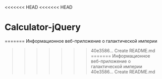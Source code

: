 <<<<<<< HEAD
<<<<<<< HEAD
# Calculator-jQuery
=======
Информационное веб-приложение о галактической империи
>>>>>>> 40e3586... Create README.md
=======
Информационное веб-приложение о галактической империи
>>>>>>> 40e3586... Create README.md
